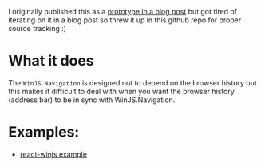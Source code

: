 
I originally published this as a [prototype in a blog post](http://staxmanade.com/2015/10/integrate-winjs-navigation-with-the-browser-s-history/) but got tired of iterating on it in a blog post so threw it up in this github repo for proper source tracking :)

# What it does

The `WinJS.Navigation` is designed not to depend on the browser history but this makes it difficult to deal with when you want the browser history (address bar) to be in sync with WinJS.Navigation.

# Examples:

- [react-winjs example](./examples/react-winjs/)
